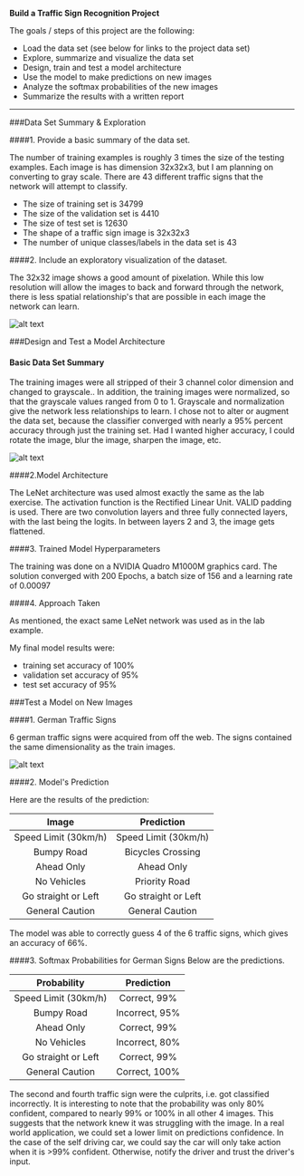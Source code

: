 
**Build a Traffic Sign Recognition Project**

The goals / steps of this project are the following:
* Load the data set (see below for links to the project data set)
* Explore, summarize and visualize the data set
* Design, train and test a model architecture
* Use the model to make predictions on new images
* Analyze the softmax probabilities of the new images
* Summarize the results with a written report


[//]: # (Image References)

[image1]: ./imagelinks/sign_color1.png "signcolor"
[image2]: ./imagelinks/sign_gray1.png "signgray"
[image3]: ./imagelinks/german_examples.png "germans"

[image4]: ./examples/placeholder.png "Traffic Sign 1"
[image5]: ./examples/placeholder.png "Traffic Sign 2"
[image6]: ./examples/placeholder.png "Traffic Sign 3"
[image7]: ./examples/placeholder.png "Traffic Sign 4"
[image8]: ./examples/placeholder.png "Traffic Sign 5"

---
###Data Set Summary & Exploration

####1. Provide a basic summary of the data set.

The number of training examples is roughly 3 times the size of the testing examples. 
Each image is has dimension 32x32x3, but I am planning on converting to gray scale.
There are 43 different traffic signs that the network will attempt to classify.

* The size of training set is 34799
* The size of the validation set is 4410
* The size of test set is 12630
* The shape of a traffic sign image is 32x32x3
* The number of unique classes/labels in the data set is 43

####2. Include an exploratory visualization of the dataset.

The 32x32 image shows a good amount of pixelation.
While this low resolution will allow the images to back and forward through the network, 
there is less spatial relationship's that are possible in each image the network can learn.

![alt text][image1]

###Design and Test a Model Architecture

#### Basic Data Set Summary

The training images were all stripped of their 3 channel color dimension and changed to grayscale..
In addition, the training images were normalized, so that the grayscale values ranged from 0 to 1.
Grayscale and normalization give the network less relationships to learn. I chose not to alter or augment the data set, because the classifier converged with nearly a 95% percent accuracy through just the training set.
Had I wanted higher accuracy, I could rotate the image, blur the image, sharpen the image, etc.

![alt text][image2]


####2.Model Architecture

The LeNet architecture was used almost exactly the same as the lab exercise.
The activation function is the Rectified Linear Unit.
VALID padding is used.
There are two convolution layers and three fully connected layers, with the last being the logits.
In between layers 2 and 3, the image gets flattened. 

####3. Trained Model Hyperparameters

The training was done on a NVIDIA Quadro M1000M graphics card. The solution converged with 200 Epochs, 
a batch size of 156 and a learning rate of 0.00097

####4. Approach Taken

As mentioned, the exact same LeNet network was used as in the lab example.

My final model results were:
* training set accuracy of 100%
* validation set accuracy of 95% 
* test set accuracy of 95%

###Test a Model on New Images

####1. German Traffic Signs

6 german traffic signs were acquired from off the web. 
The signs contained the same dimensionality as the train images.

![alt text][image3]

####2. Model's Prediction

Here are the results of the prediction:

| Image			        |     Prediction	        					| 
|:---------------------:|:---------------------------------------------:| 
| Speed Limit (30km/h)  | Speed Limit (30km/h)  						| 
| Bumpy Road   			| Bicycles Crossing 							|
| Ahead Only			| Ahead Only									|
| No Vehicles	    	| Priority Road  				 				|
| Go straight or Left	| Go straight or Left							|
| General Caution		| General Caution    							|


The model was able to correctly guess 4 of the 6 traffic signs, which gives an accuracy of 66%. 

####3. Softmax Probabilities for German Signs
Below are the predictions.

| Probability         	|     Prediction	        					| 
|:---------------------:|:---------------------------------------------:| 
| Speed Limit (30km/h)  | Correct, 99% 									| 
| Bumpy Road   			| Incorrect, 95%								|
| Ahead Only			| Correct, 99%									|
| No Vehicles	    	| Incorrect, 80%			 					|
| Go straight or Left	| Correct, 99%									|
| General Caution		| Correct, 100%    								|

The second and fourth traffic sign were the culprits, i.e. got classified incorrectly.
It is interesting to note that the probability was only 80% confident, compared to nearly 99% or 100% in all other 4 images.
This suggests that the network knew it was struggling with the image.
In a real world application, we could set a lower limit on predictions confidence.
In the case of the self driving car, we could say the car will only take action when it is >99% confident. 
Otherwise, notify the driver and trust the driver's input.